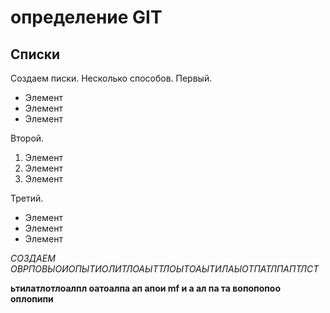 # определение GIT 

## Списки

Создаем писки.
Несколько способов.
Первый.
* Элемент
* Элемент
* Элемент

Второй.
1. Элемент
2. Элемент
3. Элемент

Третий.
- Элемент
- Элемент
- Элемент


*СОЗДАЕМ ОВРПОВЫОИОПЫТИОЛИТЛОАЫТТЛОЫТОАЫТИЛАЫОТПАТЛПАПТЛСТ*

**ьтилатлотлоалпл оатоалпа ап апои mf  и  а ал па та вопопопоо  оплопипи**
